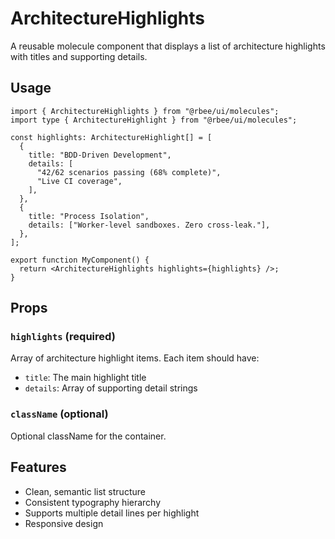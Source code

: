 # ArchitectureHighlights

A reusable molecule component that displays a list of architecture highlights with titles and supporting details.

## Usage

```tsx
import { ArchitectureHighlights } from "@rbee/ui/molecules";
import type { ArchitectureHighlight } from "@rbee/ui/molecules";

const highlights: ArchitectureHighlight[] = [
  {
    title: "BDD-Driven Development",
    details: [
      "42/62 scenarios passing (68% complete)",
      "Live CI coverage",
    ],
  },
  {
    title: "Process Isolation",
    details: ["Worker-level sandboxes. Zero cross-leak."],
  },
];

export function MyComponent() {
  return <ArchitectureHighlights highlights={highlights} />;
}
```

## Props

### `highlights` (required)
Array of architecture highlight items. Each item should have:
- `title`: The main highlight title
- `details`: Array of supporting detail strings

### `className` (optional)
Optional className for the container.

## Features

- Clean, semantic list structure
- Consistent typography hierarchy
- Supports multiple detail lines per highlight
- Responsive design
